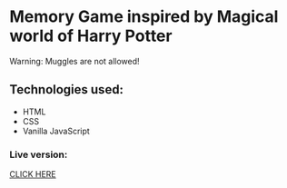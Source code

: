 # Memory Game inspired by Magical world of Harry Potter
Warning: Muggles are not allowed!
## Technologies used:
* HTML
* CSS
* Vanilla JavaScript
### Live version:
[CLICK HERE](https://susanel92.github.io/harry-potter-memory-game/)